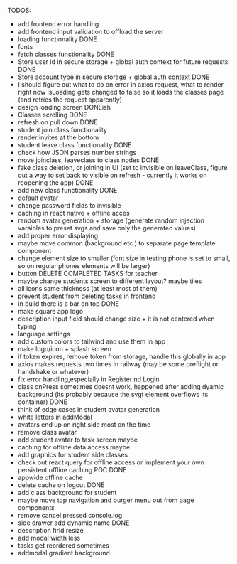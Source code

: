 TODOS:
  - add frontend error handling
  - add frontend input validation to offload the server
  - loading functionality DONE
  - fonts
  - fetch classes functionality DONE
  - Store user id in secure storage + global auth context for future requests DONE
  - Store account type in secure storage + global auth context DONE
  - I should figure out what to do on error in axios request, what to render - right now isLoading gets changed to false so it loads the classes page (and retries the request apparently)
  - design loading screen DONEish
  - Classes scrolling DONE
  - refresh on pull down DONE
  - student join class functionality
  - render invites at the bottom
  - student leave class functionality DONE
  - check how JSON parses number strings
  - move joinclass, leaveclass to class nodes DONE
  - fake class deletion, or joining in UI (set to invisible on leaveClass, figure out a way to set back to visible on refresh - currently it works on reopening the app) DONE
  - add new class functionality DONE
  - default avatar
  - change password fields to invisible
  - caching in react native + offline acces
  - random avatar generation + storage (generate random injection varaibles to preset svgs and save only the generated values)
  - add proper error displaying
  - maybe move common (background etc.) to separate page template component
  - change element size to smaller (font size in testing phone is set to small, so on regular phones elements will be larger)
  - button DELETE COMPLETED TASKS for teacher
  - maybe change students screen to different layout? maybe tiles
  - all icons same thickness (at least most of them)
  - prevent student from deleting tasks in frontend
  - in build there is a bar on top DONE
  - make square app logo
  - description input field should change size + it is not centered when typing
  - language settings
  - add custom colors to tailwind and use them in app
  - make logo/icon + splash screen
  - if token expires, remove token from storage, handle this globally in app
  - axios makes requests two times in railway (may be some preflight or handshake or whatever)
  - fix error handling,especially in Register nd Login
  - class onPress sometimes doesnt work, happened after adding dyamic background (its probably because the svgt element overflows its container) DONE
  - think of edge cases in student avatar generation
  - white letters in addModal
  - avatars end up on right side most on the time
  - remove class avatar
  - add student avatar to task screen maybe
  - caching for offline data access maybe
  - add graphics for student side classes
  - check out react query for offline access or implement your own persistent offline caching POC DONE
  - appwide offline cache
  - delete cache on logout DONE
  - add class background for student
  - maybe move top navigation and burger menu out from page components
  - remove cancel pressed console.log
  - side drawer add dynamic name DONE
  - description firld resize
  - add modal width less 
  - tasks get reordered sometimes
  - addmodal gradient background